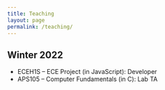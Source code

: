 ```yaml
---
title: Teaching
layout: page
permalink: /teaching/
---
```



## Winter 2022
- ECEH1S – ECE Project (in JavaScript): Developer
- APS105 – Computer Fundamentals (in C): Lab TA

